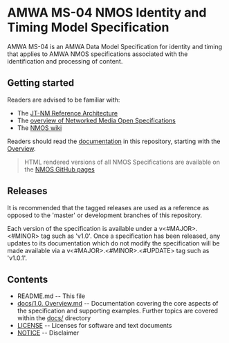 # AMWA MS-04 NMOS Identity and Timing Model Specification

AMWA MS-04 is an AMWA Data Model Specification for identity and timing that applies to AMWA NMOS specifications associated with the identification and processing of content.

## Getting started

Readers are advised to be familiar with:
- The [JT-NM Reference Architecture](http://jt-nm.org/RA-1.0/)
- The [overview of Networked Media Open Specifications](https://amwa-tv.github.io/nmos)
- The [NMOS wiki](https://github.com/AMWA-TV/nmos/wiki)

Readers should read the [documentation](docs/) in this repository, starting with the [Overview](docs/1.0.%20Overview.md).

> HTML rendered versions of all NMOS Specifications are available on the [NMOS GitHub pages](https://amwa-tv.github.io/nmos)

## Releases

It is recommended that the tagged releases are used as a reference as opposed to the 'master' or development branches of this repository.

Each version of the specification is available under a v&lt;#MAJOR&gt;.&lt;#MINOR&gt; tag such as 'v1.0'. Once a specification has been released, any updates to its documentation which do not modify the specification will be made available via a v&lt;#MAJOR&gt;.&lt;#MINOR&gt;.&lt;#UPDATE&gt; tag such as 'v1.0.1'.

## Contents

* README.md -- This file
* [docs/1.0. Overview.md](docs/1.0.%20Overview.md) -- Documentation covering the core aspects of the specification and supporting examples. Further topics are covered within the [docs/](docs/) directory
* [LICENSE](LICENSE) -- Licenses for software and text documents
* [NOTICE](NOTICE) -- Disclaimer
